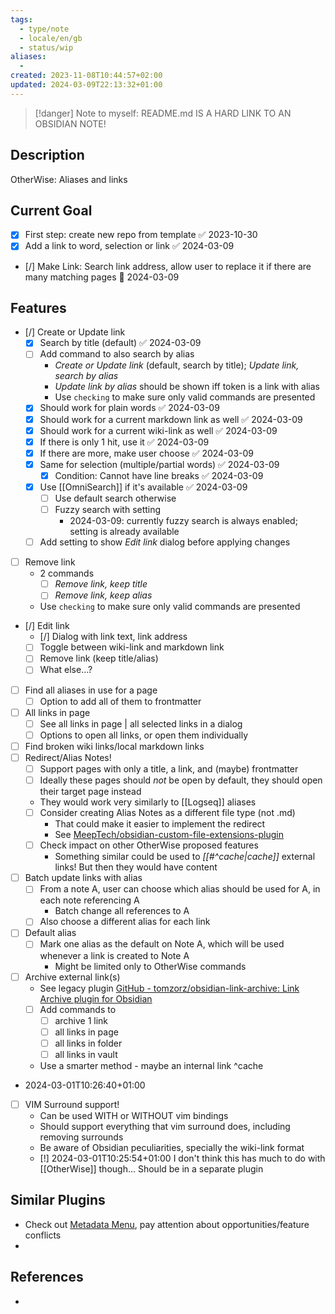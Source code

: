 ```yaml
---
tags:
  - type/note
  - locale/en/gb
  - status/wip
aliases:
  - 
created: 2023-11-08T10:44:57+02:00
updated: 2024-03-09T22:13:32+01:00
---
```

> [!danger] Note to myself: README.md IS A HARD LINK TO AN OBSIDIAN NOTE!
## Description

OtherWise: Aliases and links

## Current Goal

- [x] First step: create new repo from template ✅ 2023-10-30
- [x] Add a link to word, selection or link ✅ 2024-03-09
- [/] Make Link: Search link address, allow user to replace it if there are many matching pages 🛫 2024-03-09

## Features

- [/] Create or Update link
    - [x] Search by title (default) ✅ 2024-03-09
    - [ ] Add command to also search by alias
        - *Create or Update link* (default, search by title); *Update link, search by alias*
        - *Update link by alias* should be shown iff token is a link with alias
        - Use `checking` to make sure only valid commands are presented
    - [x] Should work for plain words ✅ 2024-03-09
    - [x] Should work for a current markdown link as well ✅ 2024-03-09
    - [x] Should work for a current wiki-link as well ✅ 2024-03-09
    - [x] If there is only 1 hit, use it ✅ 2024-03-09
    - [x] If there are more, make user choose ✅ 2024-03-09
    - [x] Same for selection (multiple/partial words) ✅ 2024-03-09
        - [x] Condition: Cannot have line breaks ✅ 2024-03-09
    - [x] Use [[OmniSearch]] if it's available ✅ 2024-03-09
        - [ ] Use default search otherwise
        - [ ] Fuzzy search with setting
            - 2024-03-09: currently fuzzy search is always enabled; setting is already available
    - [ ] Add setting to show _Edit link_ dialog before applying changes
- [ ] Remove link
    - 2 commands
        - [ ] _Remove link, keep title_ 
        - [ ] _Remove link, keep alias_
    - Use `checking` to make sure only valid commands are presented
- [/] Edit link
    - [/] Dialog with link text, link address
    - [ ] Toggle between wiki-link and markdown link
    - [ ] Remove link (keep title/alias)
    - [ ] What else...?
- [ ] Find all aliases in use for a page
    - [ ] Option to add all of them to frontmatter 
- [ ] All links in page
    - [ ] See all links in page | all selected links in a dialog
    - [ ] Options to open all links, or open them individually
- [ ] Find broken wiki links/local markdown links
- [ ] Redirect/Alias Notes!
    - [ ] Support pages with only a title, a link, and (maybe) frontmatter
    - [ ] Ideally these pages should *not* be open by default, they should open their target page instead
    - They would work very similarly to [[Logseq]] aliases
    - [ ] Consider creating Alias Notes as a different file type (not .md)
        - That could make it easier to implement the redirect
        - See [MeepTech/obsidian-custom-file-extensions-plugin](https://github.com/MeepTech/obsidian-custom-file-extensions-plugin)
    - [ ] Check impact on other OtherWise proposed features
        - Something similar could be used to *[[#^cache|cache]]* external links! But then they would have content
- [ ] Batch update links with alias
    - [ ] From a note A, user can choose which alias should be used for A, in each note referencing A
        - Batch change all references to A
    - [ ] Also choose a different alias for each link
- [ ] Default alias
    - [ ] Mark one alias as the default on Note A, which will be used whenever a link is created to Note A
        - Might be limited only to OtherWise commands
- [ ] Archive external link(s)
    - See legacy plugin [GitHub - tomzorz/obsidian-link-archive: Link Archive plugin for Obsidian](https://github.com/tomzorz/obsidian-link-archive)
    - [ ] Add commands to
        - [ ] archive 1 link
        - [ ] all links in page
        - [ ] all links in folder
        - [ ] all links in vault
    - Use a smarter method - maybe an internal link ^cache
- 2024-03-01T10:26:40+01:00 
- [ ] VIM Surround support!
    - Can be used WITH or WITHOUT vim bindings
    - Should support everything that vim surround does, including removing surrounds
    - Be aware of Obsidian peculiarities, specially the wiki-link format
    - [!] 2024-03-01T10:25:54+01:00 I don't think this has much to do with [[OtherWise]] though... Should be in a separate plugin

## Similar Plugins

- Check out [Metadata Menu](https://mdelobelle.github.io/metadatamenu/), pay attention about opportunities/feature conflicts
- 

## References
<!-- Links to pages not referenced in the content -->
- 
